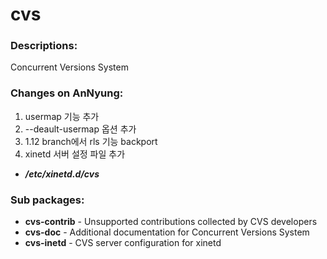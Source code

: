 # cvs

### Descriptions:
Concurrent Versions System

### Changes on AnNyung:
1. usermap 기능 추가
2. --deault-usermap 옵션 추가
3. 1.12 branch에서 rls 기능 backport
4. xinetd 서버 설정 파일 추가
 * **_/etc/xinetd.d/cvs_**

### Sub packages:
 * **cvs-contrib** - Unsupported contributions collected by CVS developers
 * **cvs-doc** - Additional documentation for Concurrent Versions System
 * **cvs-inetd** - CVS server configuration for xinetd